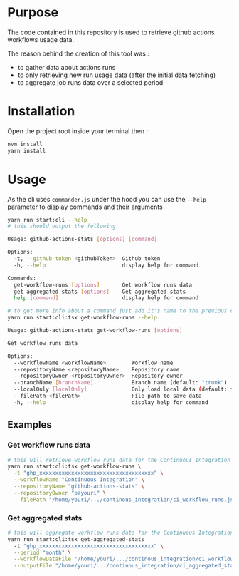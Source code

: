 # Purpose
The code contained in this repository is used to retrieve github actions workflows usage data.

The reason behind the creation of this tool was :
* to gather data about actions runs
* to only retrieving new run usage data (after the initial data fetching)
* to aggregate job runs data over a selected period

# Installation
Open the project root inside your terminal then :
```bash
nvm install
yarn install
```
# Usage
As the cli uses `commander.js` under the hood you can use the `--help` parameter to display commands and their arguments
```bash
yarn run start:cli --help
# this should output the following

Usage: github-actions-stats [options] [command]

Options:
  -t, --github-token <githubToken>  Github token
  -h, --help                        display help for command

Commands:
  get-workflow-runs [options]       Get workflow runs data
  get-aggregated-stats [options]    Get aggregated stats
  help [command]                    display help for command               display help for command

# to get more info about a command just add it's name to the previous command
yarn run start:cli:tsx get-workflow-runs --help 

Usage: github-actions-stats get-workflow-runs [options]

Get workflow runs data

Options:
  --workflowName <workflowName>        Workflow name
  --repositoryName <repositoryName>    Repository name
  --repositoryOwner <repositoryOwner>  Repository owner
  --branchName [branchName]            Branch name (default: "trunk")
  --localOnly [localOnly]              Only load local data (default: false)
  --filePath <filePath>                File path to save data
  -h, --help                           display help for command
```

## Examples
### Get workflow runs data
```bash
# this will retrieve workflow runs data for the Continuous Integration workflow
yarn run start:cli:tsx get-workflow-runs \
  -t "ghp_xxxxxxxxxxxxxxxxxxxxxxxxxxxxxxxxxxxx" \
  --workflowName "Continuous Integration" \
  --repositoryName "github-actions-stats" \
  --repositoryOwner "payouri" \
  --filePath "/home/youri/.../continous_integration/ci_workflow_runs.json"
```
### Get aggregated stats
```bash
# this will aggregate workflow runs data for the Continuous Integration workflow previously retrieved
yarn run start:cli:tsx get-aggregated-stats
  -t "ghp_xxxxxxxxxxxxxxxxxxxxxxxxxxxxxxxxxxxx" \
  --period "month" \
  --workflowDataFile "/home/youri/.../continous_integration/ci_workflow_runs.json" \
  --outputFile "/home/youri/.../continous_integration/ci_aggregated_stats.json"

```